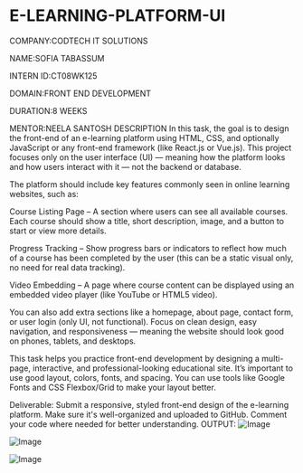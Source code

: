 # E-LEARNING-PLATFORM-UI
COMPANY:CODTECH IT SOLUTIONS

NAME:SOFIA TABASSUM

INTERN ID:CT08WK125

DOMAIN:FRONT END DEVELOPMENT

DURATION:8 WEEKS

MENTOR:NEELA SANTOSH
DESCRIPTION
In this task, the goal is to design the front-end of an e-learning platform using HTML, CSS, and optionally JavaScript or any front-end framework (like React.js or Vue.js). This project focuses only on the user interface (UI) — meaning how the platform looks and how users interact with it — not the backend or database.

The platform should include key features commonly seen in online learning websites, such as:

Course Listing Page – A section where users can see all available courses. Each course should show a title, short description, image, and a button to start or view more details.

Progress Tracking – Show progress bars or indicators to reflect how much of a course has been completed by the user (this can be a static visual only, no need for real data tracking).

Video Embedding – A page where course content can be displayed using an embedded video player (like YouTube or HTML5 video).

You can also add extra sections like a homepage, about page, contact form, or user login (only UI, not functional). Focus on clean design, easy navigation, and responsiveness — meaning the website should look good on phones, tablets, and desktops.

This task helps you practice front-end development by designing a multi-page, interactive, and professional-looking educational site. It’s important to use good layout, colors, fonts, and spacing. You can use tools like Google Fonts and CSS Flexbox/Grid to make your layout better.

Deliverable:
Submit a responsive, styled front-end design of the e-learning platform. Make sure it's well-organized and uploaded to GitHub. Comment your code where needed for better understanding.
OUTPUT:
![Image](https://github.com/user-attachments/assets/da18d7b4-d994-44da-b074-abd8f20d99e0)

![Image](https://github.com/user-attachments/assets/09aab086-df22-4159-8713-7b286785f4c5)

![Image](https://github.com/user-attachments/assets/911266cf-37be-4e39-a1db-8c71d545289b)
